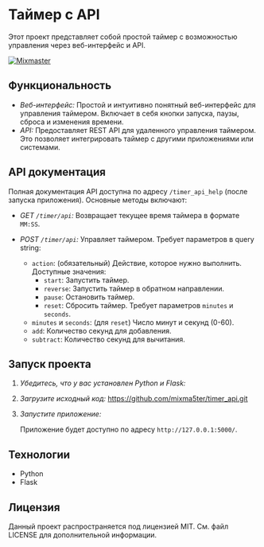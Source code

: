 # Таймер с API

Этот проект представляет собой простой таймер с возможностью управления через веб-интерфейс и API.

[![Mixmaster](https://img.shields.io/badge/Developed%20by-mixmaster-blue?style=for-the-badge)](https://github.com/mixma5ter)

## Функциональность

* *Веб-интерфейс:* Простой и интуитивно понятный веб-интерфейс для управления таймером. Включает в себя кнопки запуска, паузы, сброса и изменения времени.
* *API:* Предоставляет REST API для удаленного управления таймером. Это позволяет интегрировать таймер с другими приложениями или системами.

## API документация

Полная документация API доступна по адресу `/timer_api_help` (после запуска приложения). Основные методы включают:

* *GET `/timer/api`:* Возвращает текущее время таймера в формате `MM:SS`.

* *POST `/timer/api`:* Управляет таймером. Требует параметров в query string:

    * `action`: (обязательный) Действие, которое нужно выполнить. Доступные значения:
        * `start`: Запустить таймер.
        * `reverse`: Запустить таймер в обратном направлении.
        * `pause`: Остановить таймер.
        * `reset`: Сбросить таймер. Требует параметров `minutes` и `seconds`.
    * `minutes` и `seconds`: (для `reset`) Число минут и секунд (0-60).
    * `add`: Количество секунд для добавления.
    * `subtract`: Количество секунд для вычитания.

## Запуск проекта

1. *Убедитесь, что у вас установлен Python и Flask:*

2. *Загрузите исходный код:* https://github.com/mixma5ter/timer_api.git

3. *Запустите приложение:*

   Приложение будет доступно по адресу `http://127.0.0.1:5000/`.


## Технологии

* Python
* Flask


## Лицензия

Данный проект распространяется под лицензией MIT. См. файл LICENSE для дополнительной информации.